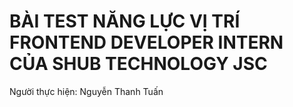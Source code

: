 # BÀI TEST NĂNG LỰC VỊ TRÍ FRONTEND DEVELOPER INTERN CỦA SHUB TECHNOLOGY JSC

Người thực hiện: Nguyễn Thanh Tuấn
